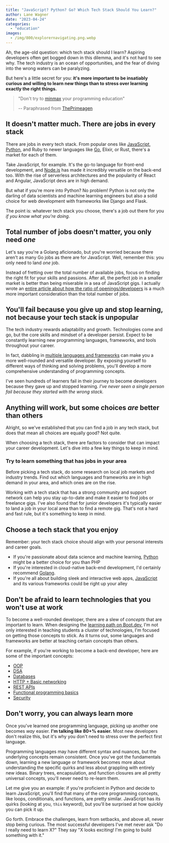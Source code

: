 ```yaml
---
title: "JavaScript? Python? Go? Which Tech Stack Should You Learn?"
author: Lane Wagner
date: "2023-04-24"
categories:
  - "education"
images:
  - /img/800/explorernavigating.png.webp
---
```


Ah, the age-old question: which tech stack should I learn? Aspiring developers often get bogged down in this dilemma, and it's not hard to see why. The tech industry is an ocean of opportunities, and the fear of diving into the wrong waters can be paralyzing.

But here's a little secret for you: **it's more important to be insatiably curious and willing to learn new things than to stress over learning exactly the right things.**

> "Don't try to [minmax](https://www.urbandictionary.com/define.php?term=min%2Fmax) your programming education"
>
> -- Paraphrased from [ThePrimeagen](https://www.boot.dev/teachers/the-primeagen)

## It doesn't matter much. There are jobs in every stack

There are jobs in every tech stack. From popular ones like [JavaScript](https://www.boot.dev/courses/learn-javascript), [Python](https://www.boot.dev/courses/learn-code-python), and Ruby to newer languages like [Go](https://www.boot.dev/courses/learn-golang), Elixir, or Rust, there's a market for each of them.

Take JavaScript, for example. It's the go-to language for front-end development, and [Node.js](/javascript/nodejs-vs-javascript/) has made it incredibly versatile on the back-end too. With the rise of serverless architectures and the popularity of React and Angular, JavaScript devs are in high demand.

But what if you're more into Python? No problem! Python is not only the darling of data scientists and machine learning engineers but also a solid choice for web development with frameworks like Django and Flask.

The point is: whatever tech stack you choose, there's a job out there for you _if you know what you're doing_.

## Total number of jobs doesn't matter, you only need _one_

Let's say you're a Golang aficionado, but you're worried because there aren't as many Go jobs as there are for JavaScript. Well, remember this: you only need to land _one_ job.

Instead of fretting over the total number of available jobs, focus on finding the right fit for your skills and passions. After all, the perfect job in a smaller market is better than being miserable in a sea of JavaScript gigs. I actually wrote an [entire article about how the ratio of openings/developers](/jobs/not-about-job-openings/) is a much more important consideration than the total number of jobs.

## You'll fail because you give up and stop learning, not because your tech stack is unpopular

The tech industry rewards adaptability and growth. Technologies come and go, but the core skills and mindset of a developer persist. Expect to be constantly learning new programming languages, frameworks, and tools throughout your career.

In fact, dabbling in [multiple languages and frameworks](/education/learn-multiple-programming-languages/) can make you a more well-rounded and versatile developer. By exposing yourself to different ways of thinking and solving problems, you'll develop a more comprehensive understanding of programming concepts.

I've seen hundreds of learners fail in their journey to become developers because they gave up and stopped learning. _I've never seen a single person fail because they started with the wrong stack._

## Anything will work, but some choices _are_ better than others

Alright, so we've established that you can find a job in any tech stack, but does that mean all choices are equally good? Not quite.

When choosing a tech stack, there are factors to consider that can impact your career development. Let's dive into a few key things to keep in mind.

### Try to learn something that has jobs in your area

Before picking a tech stack, do some research on local job markets and industry trends. Find out which languages and frameworks are in high demand in your area, and which ones are on the rise.

Working with a tech stack that has a strong community and support network can help you stay up-to-date and make it easier to find jobs or freelance gigs. I've also found that for junior developers it's typically easier to land a job in your local area than to find a remote gig. That's not a hard and fast rule, but it's something to keep in mind.

## Choose a tech stack that you enjoy

Remember: your tech stack choice should align with your personal interests and career goals.

- If you're passionate about data science and machine learning, [Python](https://www.boot.dev/courses/learn-code-python) might be a better choice for you than PHP
- If you're interested in cloud-native back-end development, I'd certainly recommend [Golang](https://www.boot.dev/courses/learn-golang).
- If you're all about building sleek and interactive web apps, [JavaScript](https://www.boot.dev/courses/learn-javascript) and its various frameworks could be right up your alley

## Don't be afraid to learn technologies that you won't use at work

To become a well-rounded developer, there are a slew of _concepts_ that are important to learn. When designing the [learning path on Boot.dev](https://www.boot.dev/tracks/backend), I'm not only interested in teaching students a cluster of technologies, I'm focused on getting those concepts to stick. As it turns out, some languages and frameworks are better at teaching certain concepts than others.

For example, if you're working to become a back-end developer, here are some of the important concepts:

- [OOP](https://www.boot.dev/courses/build-asteroids-python)
- [DSA](https://www.boot.dev/courses/learn-algorithms-python)
- [Databases](https://www.boot.dev/courses/learn-sql)
- [HTTP + Basic networking](https://www.boot.dev/courses/learn-http-clients-golang)
- [REST APIs](https://www.boot.dev/courses/learn-http-servers-golang)
- [Functional programming basics](https://www.boot.dev/courses/learn-functional-programming-python)
- [Security](https://www.boot.dev/courses/learn-cryptography-golang)

## Don't worry, you can always learn more

Once you've learned one programming language, picking up another one becomes _way_ easier. **I'm talking like 80+% easier.** Most new developers don't realize this, but it's why you don't need to stress over the perfect first language.

Programming languages may have different syntax and nuances, but the underlying concepts remain consistent. Once you've got the fundamentals down, learning a new language or framework becomes more about understanding the specific quirks and less about grappling with entirely new ideas. Binary trees, encapsulation, and function closures are all pretty universal concepts, you'll never need to re-learn them.

Let me give you an example: if you're proficient in Python and decide to learn JavaScript, you'll find that many of the core programming concepts, like loops, conditionals, and functions, are pretty similar. JavaScript has its quirks (looking at you, `this` keyword), but you'll be surprised at how quickly you can pick it up.

Go forth. Embrace the challenges, learn from setbacks, and above all, never stop being curious. The most successful developers I've met never ask "Do I really need to learn X?" They say "X looks exciting! I'm going to build something with it."
